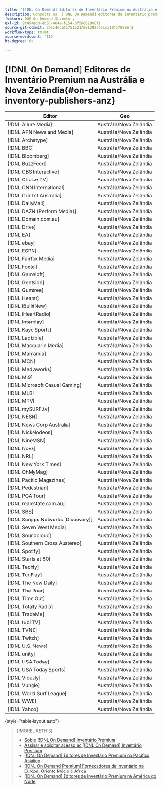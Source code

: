 ```yaml
---
title: '[!DNL On Demand] Editores de Inventário Premium na Austrália e Nova Zelândia'
description: Consulte os  [!DNL On Demand] editores de inventário premium disponíveis na Austrália e na Nova Zelândia.
feature: DSP On Demand Inventory
exl-id: 9c494ad0-eb35-464e-b154-3f56c02968f1
source-git-commit: 7e614ecb517515217d812926f61ca10437820efd
workflow-type: tm+mt
source-wordcount: '285'
ht-degree: 0%

---
```


# [!DNL On Demand] Editores de Inventário Premium na Austrália e Nova Zelândia{#on-demand-inventory-publishers-anz}

<!-- get from Amanda Cabrera <acabrera@adobe.com> -->

| Editor | Geo |
|------------------------------|--------------|
| [!DNL Allure Media] | Austrália/Nova Zelândia |
| [!DNL APN News and Media] | Austrália/Nova Zelândia |
| [!DNL Archetype] | Austrália/Nova Zelândia |
| [!DNL BBC] | Austrália/Nova Zelândia |
| [!DNL Bloomberg] | Austrália/Nova Zelândia |
| [!DNL BuzzFeed] | Austrália/Nova Zelândia |
| [!DNL CBS Interactive] | Austrália/Nova Zelândia |
| [!DNL Choice TV] | Austrália/Nova Zelândia |
| [!DNL CNN International] | Austrália/Nova Zelândia |
| [!DNL Cricket Australia] | Austrália/Nova Zelândia |
| [!DNL DailyMail] | Austrália/Nova Zelândia |
| [!DNL DAZN (Perform Media)] | Austrália/Nova Zelândia |
| [!DNL Domain.com.au] | Austrália/Nova Zelândia |
| [!DNL Drive] | Austrália/Nova Zelândia |
| [!DNL EA] | Austrália/Nova Zelândia |
| [!DNL ebay] | Austrália/Nova Zelândia |
| [!DNL ESPN] | Austrália/Nova Zelândia |
| [!DNL Fairfax Media] | Austrália/Nova Zelândia |
| [!DNL Foxtel] | Austrália/Nova Zelândia |
| [!DNL Gameloft] | Austrália/Nova Zelândia |
| [!DNL Gentside] | Austrália/Nova Zelândia |
| [!DNL Gumtree] | Austrália/Nova Zelândia |
| [!DNL Hearst] | Austrália/Nova Zelândia |
| [!DNL iBuildNew] | Austrália/Nova Zelândia |
| [!DNL iHeartRadio] | Austrália/Nova Zelândia |
| [!DNL Interplay] | Austrália/Nova Zelândia |
| [!DNL Kayo Sports] | Austrália/Nova Zelândia |
| [!DNL Ladbible] | Austrália/Nova Zelândia |
| [!DNL Macquarie Media] | Austrália/Nova Zelândia |
| [!DNL Mamamia] | Austrália/Nova Zelândia |
| [!DNL MCN] | Austrália/Nova Zelândia |
| [!DNL Mediaworks] | Austrália/Nova Zelândia |
| [!DNL Mi9] | Austrália/Nova Zelândia |
| [!DNL Microsoft Casual Gaming] | Austrália/Nova Zelândia |
| [!DNL MLB] | Austrália/Nova Zelândia |
| [!DNL MTV] | Austrália/Nova Zelândia |
| [!DNL mySURF.tv] | Austrália/Nova Zelândia |
| [!DNL NESN] | Austrália/Nova Zelândia |
| [!DNL News Corp Australia] | Austrália/Nova Zelândia |
| [!DNL Nickelodeon] | Austrália/Nova Zelândia |
| [!DNL NineMSN] | Austrália/Nova Zelândia |
| [!DNL Nova] | Austrália/Nova Zelândia |
| [!DNL NRL] | Austrália/Nova Zelândia |
| [!DNL New York Times] | Austrália/Nova Zelândia |
| [!DNL OhMyMag] | Austrália/Nova Zelândia |
| [!DNL Pacific Magazines] | Austrália/Nova Zelândia |
| [!DNL Pedestrian] | Austrália/Nova Zelândia |
| [!DNL PGA Tour] | Austrália/Nova Zelândia |
| [!DNL realestate.com.au] | Austrália/Nova Zelândia |
| [!DNL SBS] | Austrália/Nova Zelândia |
| [!DNL Scripps Networks (Discovery)] | Austrália/Nova Zelândia |
| [!DNL Seven West Media] | Austrália/Nova Zelândia |
| [!DNL Soundcloud] | Austrália/Nova Zelândia |
| [!DNL Southern Cross Austereo] | Austrália/Nova Zelândia |
| [!DNL Spotify] | Austrália/Nova Zelândia |
| [!DNL Starts at 60] | Austrália/Nova Zelândia |
| [!DNL Techly] | Austrália/Nova Zelândia |
| [!DNL TenPlay] | Austrália/Nova Zelândia |
| [!DNL The New Daily] | Austrália/Nova Zelândia |
| [!DNL The Roar] | Austrália/Nova Zelândia |
| [!DNL Time Out] | Austrália/Nova Zelândia |
| [!DNL Totally Radio] | Austrália/Nova Zelândia |
| [!DNL TradeMe] | Austrália/Nova Zelândia |
| [!DNL tubi TV] | Austrália/Nova Zelândia |
| [!DNL TVNZ] | Austrália/Nova Zelândia |
| [!DNL Twitch] | Austrália/Nova Zelândia |
| [!DNL U.S. News] | Austrália/Nova Zelândia |
| [!DNL unity] | Austrália/Nova Zelândia |
| [!DNL USA Today] | Austrália/Nova Zelândia |
| [!DNL USA Today Sports] | Austrália/Nova Zelândia |
| [!DNL Viously] | Austrália/Nova Zelândia |
| [!DNL Vungle] | Austrália/Nova Zelândia |
| [!DNL World Surf League] | Austrália/Nova Zelândia |
| [!DNL WWE] | Austrália/Nova Zelândia |
| [!DNL Yahoo] | Austrália/Nova Zelândia |

{style="table-layout:auto"}

>[!MORELIKETHIS]
>
>* [Sobre [!DNL On Demand] Inventário Premium](on-demand-inventory-about.md)
>* [Assinar e solicitar acesso ao [!DNL On Demand] Inventário Premium](on-demand-inventory-subscribe.md)
>* [[!DNL On Demand] Editores de Inventário Premium no Pacífico Asiático](on-demand-inventory-publishers-apac.md)
>* [[!DNL On Demand Premium] Fornecedores de Inventário na Europa, Oriente Médio e África](on-demand-inventory-publishers-emea.md)
>* [[!DNL On Demand] Editores de Inventário Premium na América do Norte](on-demand-inventory-publishers-na.md)
